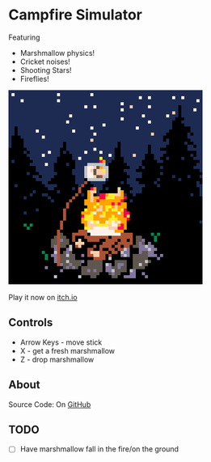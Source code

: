 # Campfire Simulator
Featuring
* Marshmallow physics!
* Cricket noises!
* Shooting Stars!
* Fireflies!

[![Low resolution campfire with marshmallow](screenshots/cover.png)](https://caterpillargames.itch.io/campfire-simulator)

Play it now on [itch.io](https://caterpillargames.itch.io/campfire-simulator)

## Controls
* Arrow Keys - move stick
* X - get a fresh marshmallow
* Z - drop marshmallow




## About


Source Code: On [GitHub](https://github.com/CaterpillarGames/pico8-games/tree/master/carts/campfire-simulator)


## TODO
- [ ] Have marshmallow fall in the fire/on the ground


